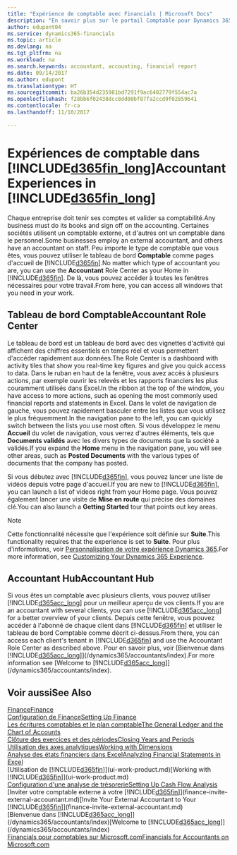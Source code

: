 ```yaml
---
title: "Expérience de comptable avec Financials | Microsoft Docs"
description: "En savoir plus sur le portail Comptable pour Dynamics 365 Business edition et le tableau de bord Comptable qui prend en charge les comptables internes et externes de la compagnie du client."
author: edupont04
ms.service: dynamics365-financials
ms.topic: article
ms.devlang: na
ms.tgt_pltfrm: na
ms.workload: na
ms.search.keywords: accountant, accounting, financial report
ms.date: 09/14/2017
ms.author: edupont
ms.translationtype: HT
ms.sourcegitcommit: ba26b354d235981bd7291f9ac6402779f554ac7a
ms.openlocfilehash: f28bb6f02438dcc8dd00bf87fa2ccd9f02859641
ms.contentlocale: fr-ca
ms.lasthandoff: 11/10/2017

---
```

# <a name="accountant-experiences-in-included365finlongincludesd365finlongmdmd"></a><span data-ttu-id="8ddc2-103">Expériences de comptable dans [!INCLUDE[d365fin_long](includes/d365fin_long_md.md)]</span><span class="sxs-lookup"><span data-stu-id="8ddc2-103">Accountant Experiences in [!INCLUDE[d365fin_long](includes/d365fin_long_md.md)]</span></span>
<span data-ttu-id="8ddc2-104">Chaque entreprise doit tenir ses comptes et valider sa comptabilité.</span><span class="sxs-lookup"><span data-stu-id="8ddc2-104">Any business must do its books and sign off on the accounting.</span></span> <span data-ttu-id="8ddc2-105">Certaines sociétés utilisent un comptable externe, et d'autres ont un comptable dans le personnel.</span><span class="sxs-lookup"><span data-stu-id="8ddc2-105">Some businesses employ an external accountant, and others have an accountant on staff.</span></span> <span data-ttu-id="8ddc2-106">Peu importe le type de comptable que vous êtes, vous pouvez utiliser le tableau de bord **Comptable** comme pages d'accueil de [!INCLUDE[d365fin](includes/d365fin_md.md)].</span><span class="sxs-lookup"><span data-stu-id="8ddc2-106">No matter which type of accountant you are, you can use the **Accountant** Role Center as your Home in [!INCLUDE[d365fin](includes/d365fin_md.md)].</span></span> <span data-ttu-id="8ddc2-107">De là, vous pouvez accéder à toutes les fenêtres nécessaires pour votre travail.</span><span class="sxs-lookup"><span data-stu-id="8ddc2-107">From here, you can access all windows that you need in your work.</span></span>  

## <a name="accountant-role-center"></a><span data-ttu-id="8ddc2-108">Tableau de bord Comptable</span><span class="sxs-lookup"><span data-stu-id="8ddc2-108">Accountant Role Center</span></span>
<span data-ttu-id="8ddc2-109">Le tableau de bord est un tableau de bord avec des vignettes d'activité qui affichent des chiffres essentiels en temps réel et vous permettent d'accéder rapidement aux données.</span><span class="sxs-lookup"><span data-stu-id="8ddc2-109">The Role Center is a dashboard with activity tiles that show you real-time key figures and give you quick access to data.</span></span> <span data-ttu-id="8ddc2-110">Dans le ruban en haut de la fenêtre, vous avez accès à plusieurs actions, par exemple ouvrir les relevés et les rapports financiers les plus couramment utilisés dans Excel.</span><span class="sxs-lookup"><span data-stu-id="8ddc2-110">In the ribbon at the top of the window, you have access to more actions, such as opening the most commonly used financial reports and statements in Excel.</span></span> <span data-ttu-id="8ddc2-111">Dans le volet de navigation de gauche, vous pouvez rapidement basculer entre les listes que vous utilisez le plus fréquemment.</span><span class="sxs-lookup"><span data-stu-id="8ddc2-111">In the navigation pane to the left, you can quickly switch between the lists you use most often.</span></span> <span data-ttu-id="8ddc2-112">Si vous développez le menu **Accueil** du volet de navigation, vous verrez d'autres éléments, tels que **Documents validés** avec les divers types de documents que la société a validés.</span><span class="sxs-lookup"><span data-stu-id="8ddc2-112">If you expand the **Home** menu in the navigation pane, you will see other areas, such as **Posted Documents** with the various types of documents that the company has posted.</span></span>  

<span data-ttu-id="8ddc2-113">Si vous débutez avec [!INCLUDE[d365fin](includes/d365fin_md.md)], vous pouvez lancer une liste de vidéos depuis votre page d'accueil.</span><span class="sxs-lookup"><span data-stu-id="8ddc2-113">If you are new to [!INCLUDE[d365fin](includes/d365fin_md.md)], you can launch a list of videos right from your Home page.</span></span> <span data-ttu-id="8ddc2-114">Vous pouvez également lancer une visite de **Mise en route** qui précise des domaines clé.</span><span class="sxs-lookup"><span data-stu-id="8ddc2-114">You can also launch a **Getting Started** tour that points out key areas.</span></span>  

> [!NOTE]  
>  <span data-ttu-id="8ddc2-115">Cette fonctionnalité nécessite que l'expérience soit définie sur **Suite**.</span><span class="sxs-lookup"><span data-stu-id="8ddc2-115">This functionality requires that the experience is set to **Suite**.</span></span> <span data-ttu-id="8ddc2-116">Pour plus d'informations, voir [Personnalisation de votre expérience Dynamics 365](ui-experiences.md).</span><span class="sxs-lookup"><span data-stu-id="8ddc2-116">For more information, see [Customizing Your Dynamics 365 Experience](ui-experiences.md).</span></span>  

## <a name="accountant-hub"></a><span data-ttu-id="8ddc2-117">Accountant Hub</span><span class="sxs-lookup"><span data-stu-id="8ddc2-117">Accountant Hub</span></span>
<span data-ttu-id="8ddc2-118">Si vous êtes un comptable avec plusieurs clients, vous pouvez utiliser [!INCLUDE[d365acc_long](includes/d365acc_long_md.md)] pour un meilleur aperçu de vos clients.</span><span class="sxs-lookup"><span data-stu-id="8ddc2-118">If you are an accountant with several clients, you can use [!INCLUDE[d365acc_long](includes/d365acc_long_md.md)] for a better overview of your clients.</span></span> <span data-ttu-id="8ddc2-119">Depuis cette fenêtre, vous pouvez accéder à l'abonné de chaque client dans [!INCLUDE[d365fin](includes/d365fin_md.md)] et utiliser le tableau de bord Comptable comme décrit ci-dessus.</span><span class="sxs-lookup"><span data-stu-id="8ddc2-119">From there, you can access each client's tenant in [!INCLUDE[d365fin](includes/d365fin_md.md)] and use the Accountant Role Center as described above.</span></span> <span data-ttu-id="8ddc2-120">Pour en savoir plus, voir [Bienvenue dans [!INCLUDE[d365acc_long](includes/d365acc_long_md.md)]](/dynamics365/accountants/index).</span><span class="sxs-lookup"><span data-stu-id="8ddc2-120">For more information see [Welcome to [!INCLUDE[d365acc_long](includes/d365acc_long_md.md)]](/dynamics365/accountants/index).</span></span>  

## <a name="see-also"></a><span data-ttu-id="8ddc2-121">Voir aussi</span><span class="sxs-lookup"><span data-stu-id="8ddc2-121">See Also</span></span>
[<span data-ttu-id="8ddc2-122">Finance</span><span class="sxs-lookup"><span data-stu-id="8ddc2-122">Finance</span></span>](finance.md)  
[<span data-ttu-id="8ddc2-123">Configuration de Finance</span><span class="sxs-lookup"><span data-stu-id="8ddc2-123">Setting Up Finance</span></span>](finance-setup-finance.md)  
[<span data-ttu-id="8ddc2-124">Les écritures comptables et le plan comptable</span><span class="sxs-lookup"><span data-stu-id="8ddc2-124">The General Ledger and the Chart of Accounts</span></span>](finance-general-ledger.md)  
[<span data-ttu-id="8ddc2-125">Clôture des exercices et des périodes</span><span class="sxs-lookup"><span data-stu-id="8ddc2-125">Closing Years and Periods</span></span>](year-close-years-periods.md)  
[<span data-ttu-id="8ddc2-126">Utilisation des axes analytiques</span><span class="sxs-lookup"><span data-stu-id="8ddc2-126">Working with Dimensions</span></span>](finance-dimensions.md)  
[<span data-ttu-id="8ddc2-127">Analyse des états financiers dans Excel</span><span class="sxs-lookup"><span data-stu-id="8ddc2-127">Analyzing Financial Statements in Excel</span></span>](finance-analyze-excel.md)  
<span data-ttu-id="8ddc2-128">[Utilisation de [!INCLUDE[d365fin](includes/d365fin_md.md)]](ui-work-product.md)</span><span class="sxs-lookup"><span data-stu-id="8ddc2-128">[Working with [!INCLUDE[d365fin](includes/d365fin_md.md)]](ui-work-product.md)</span></span>  
[<span data-ttu-id="8ddc2-129">Configuration d'une analyse de trésorerie</span><span class="sxs-lookup"><span data-stu-id="8ddc2-129">Setting Up Cash Flow Analysis</span></span>](finance-setup-cash-flow-analyses.md)  
<span data-ttu-id="8ddc2-130">[Inviter votre comptable externe à votre [!INCLUDE[d365fin](includes/d365fin_md.md)]](finance-invite-external-accountant.md)</span><span class="sxs-lookup"><span data-stu-id="8ddc2-130">[Invite Your External Accountant to Your [!INCLUDE[d365fin](includes/d365fin_md.md)]](finance-invite-external-accountant.md)</span></span>  
<span data-ttu-id="8ddc2-131">[Bienvenue dans [!INCLUDE[d365acc_long](includes/d365acc_long_md.md)]](/dynamics365/accountants/index)</span><span class="sxs-lookup"><span data-stu-id="8ddc2-131">[Welcome to [!INCLUDE[d365acc_long](includes/d365acc_long_md.md)]](/dynamics365/accountants/index)</span></span>  
[<span data-ttu-id="8ddc2-132">Financials pour comptables sur Microsoft.com</span><span class="sxs-lookup"><span data-stu-id="8ddc2-132">Financials for Accountants on Microsoft.com</span></span>](https://www.microsoft.com/en-us/dynamics365/financial-insights-for-accountants)  

